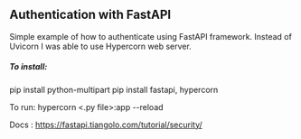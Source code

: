 ## Authentication with FastAPI

Simple example of how to authenticate using FastAPI framework. Instead of Uvicorn I was able to use Hypercorn web server.

##### To install:

pip install python-multipart
pip install fastapi, hypercorn

To run: hypercorn <.py file>:app --reload

Docs : https://fastapi.tiangolo.com/tutorial/security/
